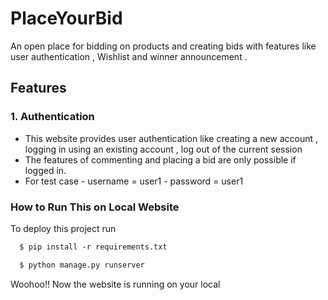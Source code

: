 # PlaceYourBid
An open place for bidding on products and creating bids with features like user authentication , Wishlist and winner announcement .

## Features

### 1. Authentication
- This website provides user authentication like creating a new account , logging in using an existing account , log out of the current session
- The features of commenting and placing a bid are only possible if logged in.
- For test case
      -     username = user1
      -     password = user1

### How to Run This on Local Website

To deploy this project run

```bash
  $ pip install -r requirements.txt
```

```bash
  $ python manage.py runserver
```


Woohoo!! Now the website is running on your local

